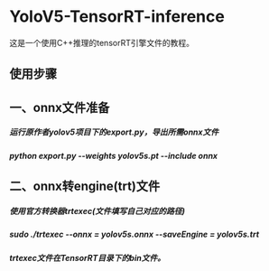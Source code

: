 # YoloV5-TensorRT-inference
这是一个使用C++推理的tensorRT引擎文件的教程。



## 使用步骤
## 一、onnx文件准备
##### 运行原作者yolov5项目下的export.py，导出所需onnx文件
##### python export.py --weights yolov5s.pt --include onnx


## 二、onnx转engine(trt)文件
##### 使用官方转换器trtexec(文件填写自己对应的路径)
##### sudo ./trtexec --onnx = yolov5s.onnx --saveEngine = yolov5s.trt
##### trtexec文件在TensorRT目录下的bin文件。

